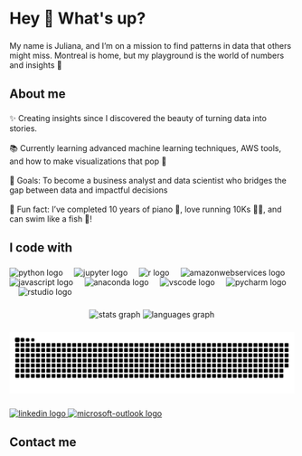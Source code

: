 <h1 align="left">Hey 👋 What's up?</h1>

###

<p align="left">My name is Juliana, and I’m on a mission to find patterns in data that others might miss. Montreal is home, but my playground is the world of numbers and insights 🚀</p>

###

<h2 align="left">About me</h2>

###

<p align="left">✨ Creating insights since I discovered the beauty of turning data into stories.<br><br>📚 Currently learning advanced machine learning techniques, AWS tools, and how to make visualizations that pop 🎨<br><br>🎯 Goals: To become a business analyst and data scientist who bridges the gap between data and impactful decisions<br><br>🎲 Fun fact: I’ve completed 10 years of piano 🎹, love running 10Ks 🏃‍♀️, and can swim like a fish 🐠!</p>

###

<h2 align="left">I code with</h2>

###

<div align="left">
  <img src="https://cdn.jsdelivr.net/gh/devicons/devicon/icons/python/python-original.svg" height="40" alt="python logo"  />
  <img width="12" />
  <img src="https://cdn.jsdelivr.net/gh/devicons/devicon/icons/jupyter/jupyter-original.svg" height="40" alt="jupyter logo"  />
  <img width="12" />
  <img src="https://cdn.jsdelivr.net/gh/devicons/devicon/icons/r/r-original.svg" height="40" alt="r logo"  />
  <img width="12" />
  <img src="https://cdn.jsdelivr.net/gh/devicons/devicon/icons/amazonwebservices/amazonwebservices-line-wordmark.svg" height="40" alt="amazonwebservices logo"  />
  <img width="12" />
  <img src="https://cdn.jsdelivr.net/gh/devicons/devicon/icons/javascript/javascript-original.svg" height="40" alt="javascript logo"  />
  <img width="12" />
  <img src="https://cdn.jsdelivr.net/gh/devicons/devicon/icons/anaconda/anaconda-original.svg" height="40" alt="anaconda logo"  />
  <img width="12" />
  <img src="https://cdn.jsdelivr.net/gh/devicons/devicon/icons/vscode/vscode-original.svg" height="40" alt="vscode logo"  />
  <img width="12" />
  <img src="https://cdn.jsdelivr.net/gh/devicons/devicon/icons/pycharm/pycharm-original.svg" height="40" alt="pycharm logo"  />
  <img width="12" />
  <img src="https://cdn.jsdelivr.net/gh/devicons/devicon/icons/rstudio/rstudio-original.svg" height="40" alt="rstudio logo"  />
</div>

###

<div align="center">
  <img src="https://github-readme-stats.vercel.app/api?username=julianahubacova&hide_title=false&hide_rank=false&show_icons=true&include_all_commits=true&count_private=true&disable_animations=false&theme=dracula&locale=en&hide_border=false&order=1" height="150" alt="stats graph"  />
  <img src="https://github-readme-stats.vercel.app/api/top-langs?username=julianahubacova&locale=en&hide_title=false&layout=compact&card_width=320&langs_count=5&theme=dracula&hide_border=false&order=2" height="150" alt="languages graph"  />
</div>

###

<img src="https://raw.githubusercontent.com/julianahubacova/julianahubacova/output/snake.svg" alt="Snake animation" />

###
<div align="left">
  <a href="https://www.linkedin.com/in/juliana-hubacova" target="_blank">
    <img src="https://raw.githubusercontent.com/maurodesouza/profile-readme-generator/master/src/assets/icons/social/linkedin/default.svg" width="40" height="40" alt="linkedin logo" />
  </a>
  <a href="mailto:juliana.hubacova@mail.mcgill.ca">
    <img src="https://raw.githubusercontent.com/maurodesouza/profile-readme-generator/master/src/assets/icons/social/microsoft-outlook/default.svg" width="40" height="40" alt="microsoft-outlook logo" />
  </a>
</div>

###

<h2 align="left">Contact me</h2>

###
